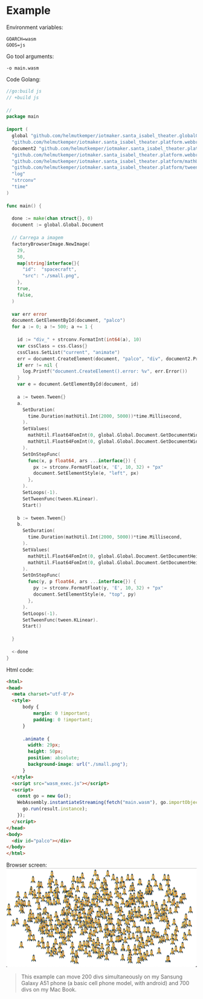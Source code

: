 # Example

Environment variables:
```shell
GOARCH=wasm
GOOS=js
```

Go tool arguments:
```shell
-o main.wasm
```

Code Golang:
```go
//go:build js
// +build js

//
package main

import (
  global "github.com/helmutkemper/iotmaker.santa_isabel_theater.globalConfig"
  "github.com/helmutkemper/iotmaker.santa_isabel_theater.platform.webbrowser/css"
  document2 "github.com/helmutkemper/iotmaker.santa_isabel_theater.platform.webbrowser/document"
  "github.com/helmutkemper/iotmaker.santa_isabel_theater.platform.webbrowser/factoryBrowserImage"
  "github.com/helmutkemper/iotmaker.santa_isabel_theater.platform/mathUtil"
  "github.com/helmutkemper/iotmaker.santa_isabel_theater.platform/tween"
  "log"
  "strconv"
  "time"
)

func main() {
  
  done := make(chan struct{}, 0)
  document := global.Global.Document
  
  // Carrega a imagem
  factoryBrowserImage.NewImage(
    29,
    50,
    map[string]interface{}{
      "id":  "spacecraft",
      "src": "./small.png",
    },
    true,
    false,
  )
  
  var err error
  document.GetElementById(document, "palco")
  for a := 0; a != 500; a += 1 {
    
    id := "div_" + strconv.FormatInt(int64(a), 10)
    var cssClass = css.Class{}
    cssClass.SetList("current", "animate")
    err = document.CreateElement(document, "palco", "div", document2.Property{Property: "id", Value: id}, cssClass)
    if err != nil {
      log.Printf("document.CreateElement().error: %v", err.Error())
    }
    var e = document.GetElementById(document, id)
    
    a := tween.Tween{}
    a.
      SetDuration(
        time.Duration(mathUtil.Int(2000, 5000))*time.Millisecond,
      ).
      SetValues(
        mathUtil.Float64FomInt(0, global.Global.Document.GetDocumentWidth()-29),
        mathUtil.Float64FomInt(0, global.Global.Document.GetDocumentWidth()-29),
      ).
      SetOnStepFunc(
        func(x, p float64, ars ...interface{}) {
          px := strconv.FormatFloat(x, 'E', 10, 32) + "px"
          document.SetElementStyle(e, "left", px)
        },
      ).
      SetLoops(-1).
      SetTweenFunc(tween.KLinear).
      Start()
    
    b := tween.Tween{}
    b.
      SetDuration(
        time.Duration(mathUtil.Int(2000, 5000))*time.Millisecond,
      ).
      SetValues(
        mathUtil.Float64FomInt(0, global.Global.Document.GetDocumentHeight()-50),
        mathUtil.Float64FomInt(0, global.Global.Document.GetDocumentHeight()-50),
      ).
      SetOnStepFunc(
        func(y, p float64, ars ...interface{}) {
          py := strconv.FormatFloat(y, 'E', 10, 32) + "px"
          document.SetElementStyle(e, "top", py)
        },
      ).
      SetLoops(-1).
      SetTweenFunc(tween.KLinear).
      Start()
  
  }
  
  <-done
}
```

Html code:
```html
<html>
<head>
  <meta charset="utf-8"/>
  <style>
      body {
          margin: 0 !important;
          padding: 0 !important;
      }

      .animate {
        width: 29px;
        height: 50px;
        position: absolute;
        background-image: url("./small.png");
      }
  </style>
  <script src="wasm_exec.js"></script>
  <script>
    const go = new Go();
    WebAssembly.instantiateStreaming(fetch("main.wasm"), go.importObject).then((result) => {
      go.run(result.instance);
    });
  </script>
</head>
<body>
  <div id="palco"></div>
</body>
</html>
```

Browser screen:
![motion 500 divs](./example/motion_500_divs/motion_500_divs.png)

> This example can move 200 divs simultaneously on my Sansung Galaxy A51 phone (a basic cell phone model, with android) and 700 divs on my Mac Book.

<!-- https://github.com/ai/easings.net/blob/master/src/math/math.pug -->
<!-- https://easings.net/pt-br -->
<!-- https://gist.github.com/cjddmut/d789b9eb78216998e95c -->
<!-- https://gist.github.com/cjddmut -->